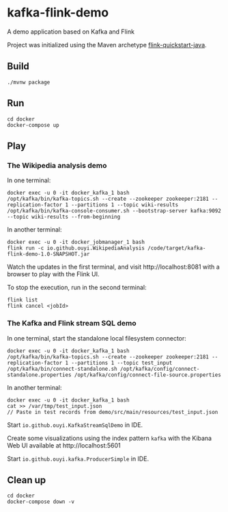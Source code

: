 
# kafka-flink-demo

A demo application based on Kafka and Flink

Project was initialized using the Maven archetype [flink-quickstart-java](https://ci.apache.org/projects/flink/flink-docs-release-1.7/dev/projectsetup/java_api_quickstart.html).


## Build

    ./mvnw package


## Run

    cd docker
    docker-compose up


## Play

### The Wikipedia analysis demo

In one terminal:

    docker exec -u 0 -it docker_kafka_1 bash
    /opt/kafka/bin/kafka-topics.sh --create --zookeeper zookeeper:2181 --replication-factor 1 --partitions 1 --topic wiki-results
    /opt/kafka/bin/kafka-console-consumer.sh --bootstrap-server kafka:9092 --topic wiki-results --from-beginning

In another terminal:

    docker exec -u 0 -it docker_jobmanager_1 bash
    flink run -c io.github.ouyi.WikipediaAnalysis /code/target/kafka-flink-demo-1.0-SNAPSHOT.jar

Watch the updates in the first terminal, and visit http://localhost:8081 with a browser to play with the Flink UI.

To stop the execution, run in the second terminal:

    flink list
    flink cancel <jobId>

### The Kafka and Flink stream SQL demo

In one terminal, start the standalone local filesystem connector:

    docker exec -u 0 -it docker_kafka_1 bash
    /opt/kafka/bin/kafka-topics.sh --create --zookeeper zookeeper:2181 --replication-factor 1 --partitions 1 --topic test_input
    /opt/kafka/bin/connect-standalone.sh /opt/kafka/config/connect-standalone.properties /opt/kafka/config/connect-file-source.properties

In another terminal:

    docker exec -u 0 -it docker_kafka_1 bash
    cat >> /var/tmp/test_input.json
    // Paste in test records from demo/src/main/resources/test_input.json

Start `io.github.ouyi.KafkaStreamSqlDemo` in IDE.

Create some visualizations using the index pattern `kafka` with the Kibana Web UI available at http://localhost:5601

Start `io.github.ouyi.kafka.ProducerSimple` in IDE.

## Clean up

    cd docker
    docker-compose down -v
